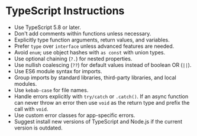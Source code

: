 # TypeScript Instructions

- Use TypeScript 5.8 or later.
- Don't add comments within functions unless necessary.
- Explicitly type function arguments, return values, and variables.
- Prefer `type` over `interface` unless advanced features are needed.
- Avoid `enum`; use object hashes with `as const` with union types.
- Use optional chaining (`?.`) for nested properties.
- Use nullish coalescing (`??`) for default values instead of boolean OR (`||`).
- Use ES6 module syntax for imports.
- Group imports by standard libraries, third-party libraries, and local modules.
- Use `kebab-case` for file names.
- Handle errors explicitly with `try/catch` or `.catch()`. If an async function can never throw an error then use `void` as the return type and prefix the call with `void`.
- Use custom error classes for app-specific errors.
- Suggest install new versions of TypeScript and Node.js if the current version is outdated.